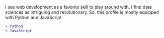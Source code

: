 I see web development as a favorite skill to play around with. I find data sciences as intriguing and revolutionary.
So, this profile is mostly equipped with Python and JavaScript
```diff
+ Python
+ JavaScript
